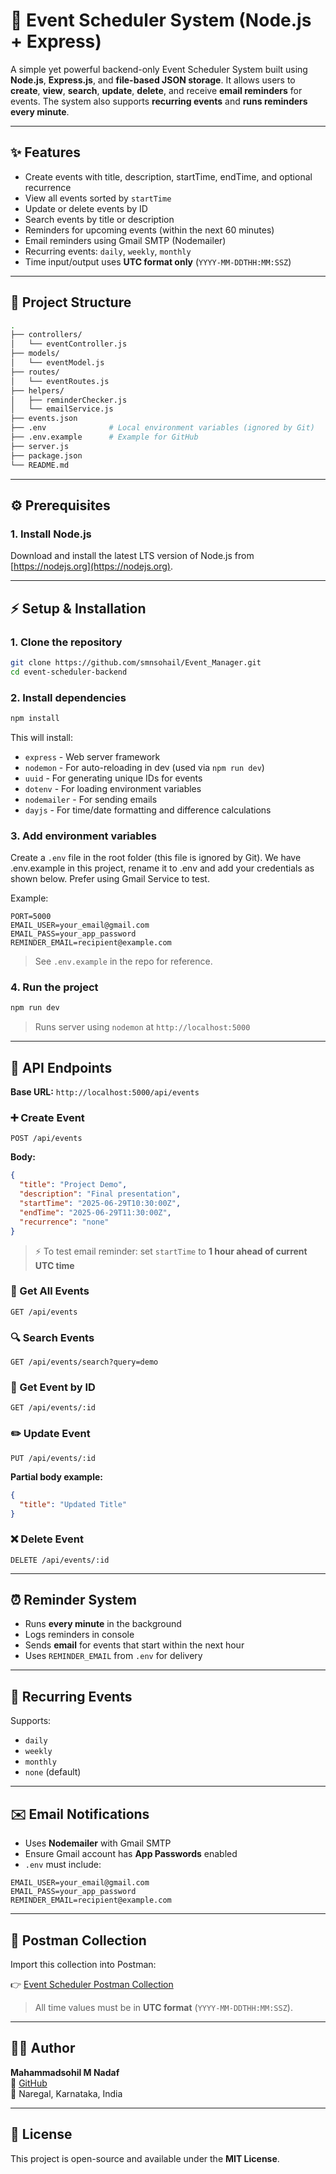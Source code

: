 # 📅 Event Scheduler System (Node.js + Express)

A simple yet powerful backend-only Event Scheduler System built using **Node.js**, **Express.js**, and **file-based JSON storage**. It allows users to **create**, **view**, **search**, **update**, **delete**, and receive **email reminders** for events. The system also supports **recurring events** and **runs reminders every minute**.

---

## ✨ Features

- Create events with title, description, startTime, endTime, and optional recurrence
- View all events sorted by `startTime`
- Update or delete events by ID
- Search events by title or description
- Reminders for upcoming events (within the next 60 minutes)
- Email reminders using Gmail SMTP (Nodemailer)
- Recurring events: `daily`, `weekly`, `monthly`
- Time input/output uses **UTC format only** (`YYYY-MM-DDTHH:MM:SSZ`)

---

## 🔹 Project Structure

```bash
.
├── controllers/
│   └── eventController.js
├── models/
│   └── eventModel.js
├── routes/
│   └── eventRoutes.js
├── helpers/
│   ├── reminderChecker.js
│   └── emailService.js
├── events.json
├── .env              # Local environment variables (ignored by Git)
├── .env.example      # Example for GitHub
├── server.js
├── package.json
└── README.md
```

---

## ⚙️ Prerequisites

### 1. Install Node.js
Download and install the latest LTS version of Node.js from [https://nodejs.org](https://nodejs.org).

---

## ⚡ Setup & Installation

### 1. Clone the repository

```bash
git clone https://github.com/smnsohail/Event_Manager.git
cd event-scheduler-backend
```

### 2. Install dependencies

```bash
npm install
```

This will install:
- `express` - Web server framework
- `nodemon` - For auto-reloading in dev (used via `npm run dev`)
- `uuid` - For generating unique IDs for events
- `dotenv` - For loading environment variables
- `nodemailer` - For sending emails
- `dayjs` - For time/date formatting and difference calculations

### 3. Add environment variables

Create a `.env` file in the root folder (this file is ignored by Git).
We have .env.example in this project, rename it to .env and add your credentials as shown below.
Prefer using Gmail Service to test.

Example:
```env
PORT=5000
EMAIL_USER=your_email@gmail.com
EMAIL_PASS=your_app_password
REMINDER_EMAIL=recipient@example.com
```

> See `.env.example` in the repo for reference.

### 4. Run the project

```bash
npm run dev
```

> Runs server using `nodemon` at `http://localhost:5000`

---

## 🔌 API Endpoints

**Base URL:** `http://localhost:5000/api/events`

### ➕ Create Event

```http
POST /api/events
```

**Body:**

```json
{
  "title": "Project Demo",
  "description": "Final presentation",
  "startTime": "2025-06-29T10:30:00Z",
  "endTime": "2025-06-29T11:30:00Z",
  "recurrence": "none"
}
```

> ⚡ To test email reminder: set `startTime` to **1 hour ahead of current UTC time**

### 📄 Get All Events

```http
GET /api/events
```

### 🔍 Search Events

```http
GET /api/events/search?query=demo
```

### 🔎 Get Event by ID

```http
GET /api/events/:id
```

### ✏️ Update Event

```http
PUT /api/events/:id
```

**Partial body example:**

```json
{
  "title": "Updated Title"
}
```

### ❌ Delete Event

```http
DELETE /api/events/:id
```

---

## ⏰ Reminder System

- Runs **every minute** in the background
- Logs reminders in console
- Sends **email** for events that start within the next hour
- Uses `REMINDER_EMAIL` from `.env` for delivery

---

## 🔄 Recurring Events

Supports:

- `daily`
- `weekly`
- `monthly`
- `none` (default)

---

## ✉️ Email Notifications

- Uses **Nodemailer** with Gmail SMTP
- Ensure Gmail account has **App Passwords** enabled
- `.env` must include:

```env
EMAIL_USER=your_email@gmail.com
EMAIL_PASS=your_app_password
REMINDER_EMAIL=recipient@example.com
```

---

## 📂 Postman Collection

Import this collection into Postman:

👉 [Event Scheduler Postman Collection](https://www.postman.com/mahammadsohilmnadaf/workspace/event-scheduler-biz-digital/collection/46045007-c769901b-3dec-49af-8d44-37ce0783b4d8?action=share&creator=46045007)

> All time values must be in **UTC format** (`YYYY-MM-DDTHH:MM:SSZ`).

---

## 👩‍💼 Author

**Mahammadsohil M Nadaf**  
🔗 [GitHub](https://github.com/smnsohail)  
📍 Naregal, Karnataka, India

---

## 📄 License

This project is open-source and available under the **MIT License**.
